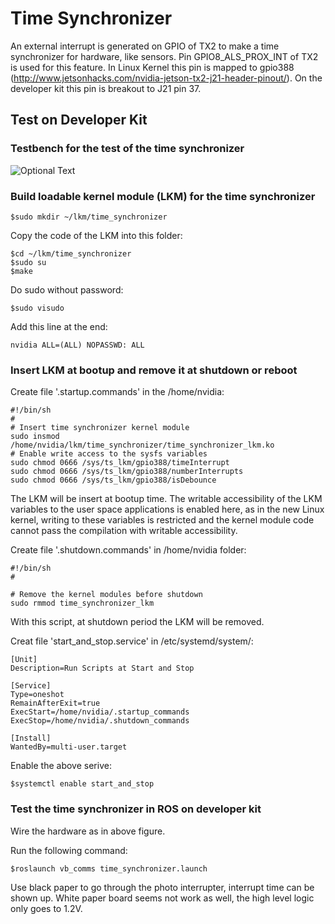 # Time Synchronizer

An external interrupt is generated on GPIO of TX2 to make a time synchronizer for hardware, like sensors. Pin GPIO8_ALS_PROX_INT of TX2 is used for this feature. In Linux Kernel this pin is mapped to gpio388 (http://www.jetsonhacks.com/nvidia-jetson-tx2-j21-header-pinout/). On the developer kit this pin is breakout to J21 pin 37.

## Test on Developer Kit

### Testbench for the test of the time synchronizer
![Optional Text](../master/photo_interrupter_2_TX2.jpg)

### Build loadable kernel module (LKM) for the time synchronizer
```
$sudo mkdir ~/lkm/time_synchronizer
```
Copy the code of the LKM into this folder:
```
$cd ~/lkm/time_synchronizer
$sudo su
$make
```
Do sudo without password:
```
$sudo visudo
```
Add this line at the end:
```
nvidia ALL=(ALL) NOPASSWD: ALL
```

### Insert LKM at bootup and remove it at shutdown or reboot

Create file '.startup.commands' in the /home/nvidia:
```
#!/bin/sh
#
# Insert time synchronizer kernel module
sudo insmod /home/nvidia/lkm/time_synchronizer/time_synchronizer_lkm.ko
# Enable write access to the sysfs variables
sudo chmod 0666 /sys/ts_lkm/gpio388/timeInterrupt
sudo chmod 0666 /sys/ts_lkm/gpio388/numberInterrupts
sudo chmod 0666 /sys/ts_lkm/gpio388/isDebounce
```

The LKM will be insert at bootup time. The writable accessibility of the LKM variables to the user space applications is enabled here, as in the new Linux kernel, writing to these variables is restricted and the kernel module code cannot pass the compilation with writable accessibility. 

Create file '.shutdown.commands' in /home/nvidia folder:
```
#!/bin/sh
#
 
# Remove the kernel modules before shutdown
sudo rmmod time_synchronizer_lkm
```

With this script, at shutdown period the LKM will be removed.

Creat file 'start_and_stop.service' in /etc/systemd/system/:
```
[Unit]
Description=Run Scripts at Start and Stop
 
[Service]
Type=oneshot
RemainAfterExit=true
ExecStart=/home/nvidia/.startup_commands
ExecStop=/home/nvidia/.shutdown_commands
 
[Install]
WantedBy=multi-user.target
```

Enable the above serive:
```
$systemctl enable start_and_stop
```

### Test the time synchronizer in ROS on developer kit
Wire the hardware as in above figure.

Run the following command:
```
$roslaunch vb_comms time_synchronizer.launch
```
Use black paper to go through the photo interrupter, interrupt time can be shown up. White paper board seems not work as well, the high level logic only goes to 1.2V.
